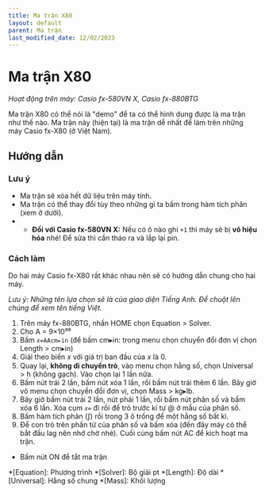 ```yaml
---
title: Ma trận X80
layout: default
parent: Ma trận
last_modified_date: 12/02/2023
---
```


# Ma trận X80
*Hoạt động trên máy: Casio fx-580VN X, Casio fx-880BTG*

Ma trận X80 có thể nói là "demo" để ta có thể hình dung được là ma trận như thế nào. Ma trận này (hiện tại) là ma trận dễ nhất để làm trên những máy Casio fx-X80 (ở Việt Nam).

## Hướng dẫn
### Lưu ý
- Ma trận sẽ xóa hết dữ liệu trên máy tính.
- Ma trận có thể thay đổi tùy theo những gì ta bấm trong hàm tích phân (xem ở dưới).
- - **Đối với Casio fx-580VN X:** Nếu có ô nào ghi `+1` thì máy sẽ bị **vô hiệu hóa** nhé! Để sửa thì cần tháo ra và lắp lại pin.

### Cách làm
Do hai máy Casio fx-X80 rất khác nhau nên sẽ có hướng dẫn chung cho hai máy.

*Lưu ý: Những tên lựa chọn sẽ là của giao diện Tiếng Anh. Để chuột lên chúng để xem tên tiếng Việt.*
1. Trên máy fx-880BTG, nhấn HOME chọn Equation \> Solver.
2. Cho A = 9×10⁹⁹
3. Bấm `𝑥=AAcm▸in` (để bấm cm▸in: trong menu chọn chuyển đổi đơn vị chọn Length \> cm▸in)
4. Giải theo biến 𝑥 với giá trị ban đầu của 𝑥 là 0.
5. Quay lại, **không di chuyển trỏ**, vào menu chọn hằng số, chọn Universal \> h (không gạch). Vào chọn lại 1 lần nữa.
6. Bấm nút trái 2 lần, bấm nút xóa 1 lần, rồi bấm nút trái thêm 6 lần. Bây giờ vô menu chọn chuyển đổi đơn vị, chọn Mass \> kg▸lb.
7. Bây giờ bấm nút trái 2 lần, nút phải 1 lần, rồi bấm nút phân số và bấm xóa 6 lần. Xóa cụm `𝑥=` đi rồi để trỏ trước kí tự @ ở mẫu của phân số.
8. Bấm hàm tích phân (∫) rồi trong 3 ô trống để một hằng số bất kì.
9. Để con trỏ trên phần tử của phân số và bấm xóa (đến đây máy có thể bắt đầu lag nên nhớ chờ nhé). Cuối cùng bấm nút AC để kích hoạt ma trận.

- Bấm nút ON để tắt ma trận

<!-- abbreviations for kramdown -->
*[Equation]: Phương trình
*[Solver]: Bộ giải pt
*[Length]: Độ dài
*[Universal]: Hằng số chung
*[Mass]: Khối lượng
